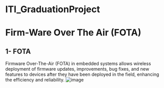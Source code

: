 # ITI_GraduationProject 
# Firm-Ware Over The Air (FOTA)
## 1- FOTA
Firmware Over-The-Air (FOTA) in embedded systems allows wireless deployment of firmware updates, improvements, bug fixes, and new features to devices after they have been deployed in the field, enhancing the efficiency and reliability.
![image](https://github.com/AhmedIbrahim8/ITI_GraduationProject/assets/91912492/9d4534aa-fa0f-402f-8432-3a61f6fb2d6a)
